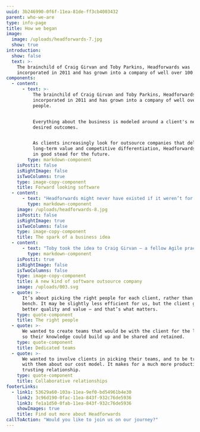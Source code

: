 ```yaml
---
uuid: 3b246990-0f6f-11ea-81de-ff3cb4003432
parent: who-we-are
type: info-page
title: How we began
image:
  image: /uploads/headforwards-7.jpg
  show: true
introduction:
  show: false
  text: >-
    The brainchild of Craig Girvan and Toby Parkins, Headforwards was
    incorporated in 2011 and has grown into a company of well over 100 people.
components:
  - content:
      - text: >-
          The brainchild of Craig Girvan and Toby Parkins, Headforwards was
          incorporated in 2011 and has grown into a company of well over 100
          people.


          Everything about the business is modeled around a client's needs and
          desired outcomes.


          As clients increasingly look for outsource companies that deliver
          long-term value and competitive differentiation, Headforwards stands
          in good stead for the future.
        type: markdown-component
    isPostit: false
    isRightImage: false
    isTwoColumns: true
    type: image-copy-component
    title: Forward looking software
  - content:
      - text: "Headforwards might never have existed if it weren’t for a chance conversation at a barbecue. \rAgile practitioner Toby Parkins was talking with a product owner from a global corporation when the discussion turned to the difficulty of getting really good outsource developers.\r\n\n“He was talking about how you never get the right people, and how outsource companies just pull anyone off the bench to work on a project,” says Toby. “I knew instantly that I could put together a brilliant team for him – and the whole concept of Headforwards was founded in that moment.”"
        type: markdown-component
    image: /uploads/headforwards-8.jpg
    isPostit: false
    isRightImage: true
    isTwoColumns: false
    type: image-copy-component
    title: The spark of a business idea
  - content:
      - text: "Toby took the idea to Craig Girvan – a fellow Agile practitioner – who had been thinking down similar lines. \n\nThey agreed that clients were short-changed by traditional outsourcers, who tend to prioritise their own business over that of their clients. \rThey sketched out a vision of a new kind of outsource company, built on three principles:"
        type: markdown-component
    isPostit: true
    isRightImage: false
    isTwoColumns: false
    type: image-copy-component
    title: A new kind of software outsource company
    image: /uploads/003.svg
  - quote: >-
      It’s about picking the right people for each client, rather than running a
      bench. It may be slightly less efficient for us, but the client gets much
      better quality and value – and that’s what matters.
    type: quote-component
    title: The right people
  - quote: >-
      We wanted to create teams that would be with the client for the long-term,
      so their knowledge could build up and be shared and retained.
    type: quote-component
    title: Dedicated teams
  - quote: >-
      We wanted to involve clients in picking their teams, and to be transparent
      with them about our cost model. It makes for a much more productive and
      trusting relationship.
    type: quote-component
    title: Collaborative relationships
footerLinks:
  - link1: 53629a60-103a-11ea-9ef0-bd54961b4e30
    link2: 3c96d190-0fac-11ea-843f-932c76de5936
    link3: fe1a1d50-0fab-11ea-843f-932c76de5936
    showImages: true
    title: Find out more about Headforwards
callToAction: "Would you like to join us on our journey?"
---
```

